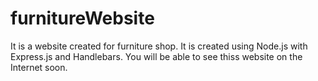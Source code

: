 # furnitureWebsite

It is a website created for furniture shop. It is created using Node.js with Express.js and Handlebars.
You will be able to see thiss website on the Internet soon.
